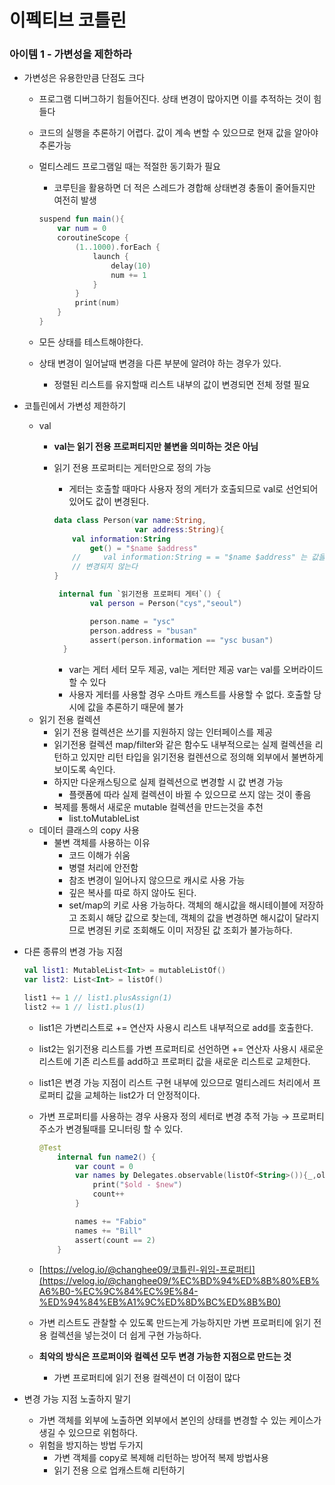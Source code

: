 # 이펙티브 코틀린

### 아이템 1 - 가변성을 제한하라

- 가변성은 유용한만큼 단점도 크다
    - 프로그램 디버그하기 힘들어진다. 상태 변경이 많아지면 이를 추적하는 것이 힘들다
    - 코드의 실행을 추론하기 어렵다. 값이 계속 변할 수 있으므로 현재 값을 알아야 추론가능
    - 멀티스레드 프로그램일 때는 적절한 동기화가 필요
        - 코루틴을 활용하면 더 적은 스레드가 경합해 상태변경 충돌이 줄어들지만 여전히 발생
        
        ```kotlin
        suspend fun main(){
            var num = 0
            coroutineScope {
                (1..1000).forEach {
                    launch {
                        delay(10)
                        num += 1
                    }
                }
                print(num)
            }
        }
        ```
        
    - 모든 상태를 테스트해야한다.
    - 상태 변경이 일어날때 변경을 다른 부분에 알려야 하는 경우가 있다.
        - 정렬된 리스트를 유지할때 리스트 내부의 값이 변경되면 전체 정렬 필요
- 코틀린에서 가변성 제한하기
    - val
        - **val는 읽기 전용 프로퍼티지만 불변을 의미하는 것은 아님**
        - 읽기 전용 프로퍼티는 게터만으로 정의 가능
            - 게터는 호출할 때마다 사용자 정의 게터가 호출되므로 val로 선언되어 있어도 값이 변경된다.
            
            ```kotlin
            data class Person(var name:String,
                              var address:String){
                val information:String
                    get() = "$name $address"
                //     val information:String = = "$name $address" 는 값을 변경해도
                // 변경되지 않는다
            }
            
             internal fun `읽기전용 프로퍼티 게터`() {
                    val person = Person("cys","seoul")
            
                    person.name = "ysc"
                    person.address = "busan"
                    assert(person.information == "ysc busan")
              }
            ```
            
            - var는 게터 세터 모두 제공, val는 게터만 제공 var는 val를 오버라이드할 수 있다
            - 사용자 게터를 사용할 경우 스마트 캐스트를 사용할 수 없다. 호출할 당시에 값을 추론하기 때문에 불가
    - 읽기 전용 컬렉션
        - 읽기 전용 컬렉션은 쓰기를 지원하지 않는 인터페이스를 제공
        - 읽기전용 컬렉션 map/filter와 같은 함수도 내부적으로는 실제 컬렉션을 리턴하고 있지만 리턴 타입을 읽기전용 컬렌션으로 정의해 외부에서 불변하게 보이도록 속인다.
        - 하지만 다운캐스팅으로 실제 컬렉션으로 변경할 시 값 변경 가능
            - 플랫폼에 따라 실제 컬렉션이 바뀔 수 있으므로 쓰지 않는 것이 좋음
        - 복제를 통해서 새로운 mutable 컬렉션을 만드는것을 추천
            - list.toMutableList
    - 데이터 클래스의 copy 사용
        - 불변 객체를 사용하는 이유
            - 코드 이해가 쉬움
            - 병렬 처리에 안전함
            - 참조 변경이 일어나지 않으므로 캐시로 사용 가능
            - 깊은 복사를 따로 하지 않아도 된다.
            - set/map의 키로 사용 가능하다. 객체의 해시값을 해시테이블에 저장하고 조회시 해당 값으로 찾는데, 객체의 값을 변경하면 해시값이 달라지므로 변경된 키로 조회해도 이미 저장된 값 조회가 불가능하다.
- 다른 종류의 변경 가능 지점
    
    ```kotlin
    val list1: MutableList<Int> = mutableListOf()
    var list2: List<Int> = listOf()
    
    list1 += 1 // list1.plusAssign(1)
    list2 += 1 // list1.plus(1)
    ```
    
    - list1은 가변리스트로 += 연산자 사용시 리스트 내부적으로 add를 호출한다.
    - list2는 읽기전용 리스트를 가변 프로퍼티로 선언하면 += 연산자 사용시 새로운 리스트에 기존 리스트를 add하고 프로퍼티 값을 새로운 리스트로 교체한다.
    - list1은 변경 가능 지점이 리스트 구현 내부에 있으므로 멀티스레드 처리에서 프로퍼티 값을 교체하는 list2가 더 안정적이다.
    - 가변 프로퍼티를 사용하는 경우 사용자 정의 세터로 변경 추적 가능 → 프로퍼티 주소가 변경될때를 모니터링 할 수 있다.
        
        ```kotlin
        @Test
            internal fun name2() {
                var count = 0
                var names by Delegates.observable(listOf<String>()){_,old,new ->
                    print("$old - $new")
                    count++
                }
        
                names += "Fabio"
                names += "Bill"
                assert(count == 2)
            }
        ```
        
    - [https://velog.io/@changhee09/코틀린-위임-프로퍼티](https://velog.io/@changhee09/%EC%BD%94%ED%8B%80%EB%A6%B0-%EC%9C%84%EC%9E%84-%ED%94%84%EB%A1%9C%ED%8D%BC%ED%8B%B0)
    - 가변 리스트도 관찰할 수 있도록 만드는게 가능하지만 가변 프로퍼티에 읽기 전용 컬렉션을 넣는것이 더 쉽게 구현 가능하다.
    - **최악의 방식은 프로퍼이와 컬렉션 모두 변경 가능한 지점으로 만드는 것**
        - 가변 프로퍼티에 읽기 전용 컬렉션이 더 이점이 많다
- 변경 가능 지점 노출하지 말기
    - 가변 객체를 외부에 노출하면 외부에서 본인의 상태를 변경할 수 있는 케이스가 생길 수 있으므로 위험하다.
    - 위험을 방지하는 방법 두가지
        - 가변 객체를 copy로 복제해 리턴하는 방어적 복제 방법사용
        - 읽기 전용 으로 업캐스트해 리턴하기